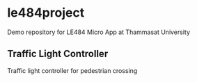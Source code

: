 # le484project
Demo repository for LE484 Micro App at Thammasat University

## Traffic Light Controller
Traffic light controller for pedestrian crossing	
